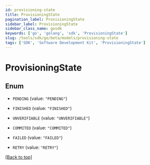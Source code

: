 ```yaml
---
id: provisioning-state
title: ProvisioningState
pagination_label: ProvisioningState
sidebar_label: ProvisioningState
sidebar_class_name: gosdk
keywords: ['go', 'golang', 'sdk', 'ProvisioningState'] 
slug: /tools/sdk/go/beta/models/provisioning-state
tags: ['SDK', 'Software Development Kit', 'ProvisioningState']
---
```


# ProvisioningState

## Enum


* `PENDING` (value: `"PENDING"`)

* `FINISHED` (value: `"FINISHED"`)

* `UNVERIFIABLE` (value: `"UNVERIFIABLE"`)

* `COMMITED` (value: `"COMMITED"`)

* `FAILED` (value: `"FAILED"`)

* `RETRY` (value: `"RETRY"`)


[[Back to top]](#) 


